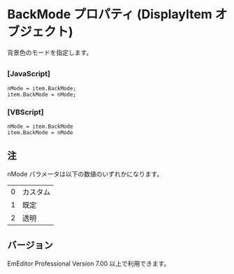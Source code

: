 # BackMode プロパティ (DisplayItem オブジェクト)

背景色のモードを指定します。

## 

### \[JavaScript\]

```
nMode = item.BackMode;
item.BackMode = nMode;
```

### \[VBScript\]

```
nMode = item.BackMode
item.BackMode = nMode
```

## 注

nMode パラメータは以下の数値のいずれかになります。

|     |     |
| --- | --- |
| 0 | カスタム |
| 1 | 既定 |
| 2 | 透明 |

## バージョン

EmEditor Professional Version 7.00 以上で利用できます。
